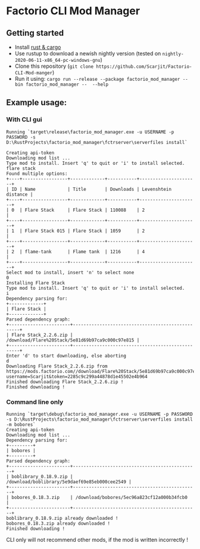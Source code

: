 # Factorio CLI Mod Manager

## Getting started
 - Install [rust & cargo](https://www.rust-lang.org/learn/get-started)
 - Use rustup to download a newish nightly version (tested on ``nightly-2020-06-11-x86_64-pc-windows-gnu``)
 - Clone this repository (``git clone https://github.com/Scarjit/Factorio-CLI-Mod-manger``)
 - Run it using: ``cargo run --release --package factorio_mod_manager --bin factorio_mod_manager --  --help``
 
## Example usage:

### With CLI gui
 ```
Running `target\release\factorio_mod_manager.exe -u USERNAME -p PASSWORD -s D:\RustProjects\factorio_mod_manager\fctrserver\serverfiles install`

Creating api-token
Downloading mod list ...
Type mod to install. Insert 'q' to quit or 'i' to install selected.
flare stack
Found multiple options:
+----+-----------------+-------------+-----------+----------------------+
| ID | Name            | Title       | Downloads | Levenshtein distance |
+----+-----------------+-------------+-----------+----------------------+
| 0  | Flare Stack     | Flare Stack | 110088    | 2                    |
+----+-----------------+-------------+-----------+----------------------+
| 1  | Flare Stack 015 | Flare Stack | 1059      | 2                    |
+----+-----------------+-------------+-----------+----------------------+
| 2  | flame-tank      | Flame tank  | 1216      | 4                    |
+----+-----------------+-------------+-----------+----------------------+
Select mod to install, insert 'n' to select none
0
Installing Flare Stack
Type mod to install. Insert 'q' to quit or 'i' to install selected.
i
Dependency parsing for: 
+-------------+
| Flare Stack |
+-------------+
Parsed dependency graph:
+-----------------------+--------------------------------------------------+
| Flare Stack_2.2.6.zip | /download/Flare%20Stack/5e81d69b97ca9c000c97e815 |
+-----------------------+--------------------------------------------------+
Enter 'd' to start downloading, else aborting
d
Downloading Flare Stack_2.2.6.zip from https://mods.factorio.com//download/Flare%20Stack/5e81d69b97ca9c000c97e815?username=Scarjit&token=2285c9c299a44878d1e45502e4b964
Finished downloading Flare Stack_2.2.6.zip !
Finished downloading !
```

### Command line only
```
Running `target\debug\factorio_mod_manager.exe -u USERNAME -p PASSWORD -s D:\RustProjects\factorio_mod_manager\fctrserver\serverfiles install -m bobores`
Creating api-token
Downloading mod list ...
Dependency parsing for: 
+---------+
| bobores |
+---------+
Parsed dependency graph:
+-----------------------+-----------------------------------------------+
| boblibrary_0.18.9.zip | /download/boblibrary/5e9daef69e85eb000cee2549 |
+-----------------------+-----------------------------------------------+
| bobores_0.18.3.zip    | /download/bobores/5ec96a823cf12a000b34fcb0    |
+-----------------------+-----------------------------------------------+
boblibrary_0.18.9.zip already downloaded !
bobores_0.18.3.zip already downloaded !
Finished downloading !
```

CLI only will not recommend other mods, if the mod is written incorrectly !